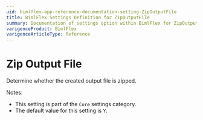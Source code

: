 ```yaml
---
uid: bimlflex-app-reference-documentation-setting-ZipOutputFile
title: BimlFlex Settings Definition for ZipOutputFile
summary: Documentation of settings option within BimlFlex for ZipOutputFile
varigenceProduct: BimlFlex
varigenceArticleType: Reference
---
```


# Zip Output File

Determine whether the created output file is zipped.

Notes:

* This setting is part of the `Core` settings category.
* The default value for this setting is `Y`.
